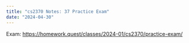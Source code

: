 ```yaml
---
title: "cs2370 Notes: 37 Practice Exam"
date: "2024-04-30"
---
```


Exam: https://homework.quest/classes/2024-01/cs2370/practice-exam/

